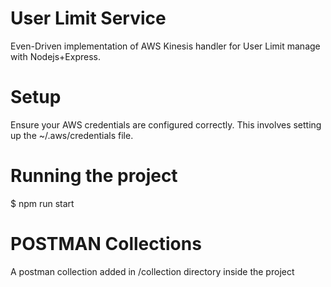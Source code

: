 
# User Limit Service

Even-Driven implementation of AWS Kinesis handler for User Limit manage with Nodejs+Express.


# Setup

Ensure your AWS credentials are configured correctly. This involves setting up the ~/.aws/credentials file.

# Running the project

$ npm run start

# POSTMAN Collections

A postman collection added in /collection directory inside the project

